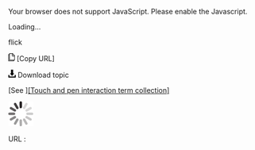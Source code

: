 Your browser does not support JavaScript. Please enable the Javascript.

Loading...

flick

![Copy URL](flick_files/Copy.png) [Copy URL]

![Download](flick_files/Download.png)
Download topic

[See ][[Touch and pen interaction term collection]](https://worldready.cloudapp.net/Styleguide/Read?id=2700&topicid=29032)

![In progress](flick_files/activity-large.gif)

URL :


